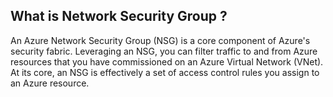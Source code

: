 ## What is Network Security Group ?

An Azure Network Security Group (NSG) is a core component of Azure's security fabric. Leveraging an NSG, you can filter traffic to and from Azure resources that you have commissioned on an Azure Virtual Network (VNet). At its core, an NSG is effectively a set of access control rules you assign to an Azure resource.